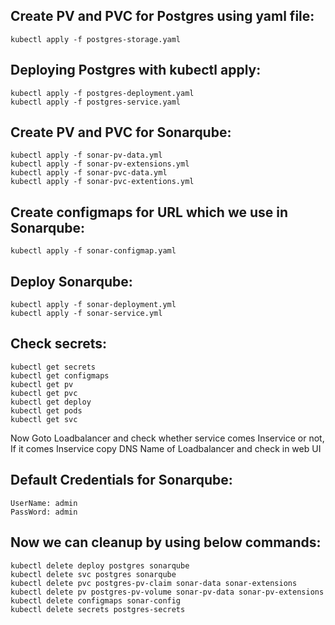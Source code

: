 
Create PV and PVC for Postgres using yaml file:
-----
    kubectl apply -f postgres-storage.yaml

Deploying Postgres with kubectl apply:
-----------
    kubectl apply -f postgres-deployment.yaml
    kubectl apply -f postgres-service.yaml

Create PV and PVC for Sonarqube:
-------------
    kubectl apply -f sonar-pv-data.yml
    kubectl apply -f sonar-pv-extensions.yml
    kubectl apply -f sonar-pvc-data.yml
    kubectl apply -f sonar-pvc-extentions.yml
Create configmaps for URL which we use in Sonarqube:
-------
    kubectl apply -f sonar-configmap.yaml
Deploy Sonarqube:
-------------
    kubectl apply -f sonar-deployment.yml
    kubectl apply -f sonar-service.yml
Check secrets:
-------
    kubectl get secrets
    kubectl get configmaps
    kubectl get pv
    kubectl get pvc
    kubectl get deploy
    kubectl get pods
    kubectl get svc
    
Now Goto Loadbalancer and check whether service comes Inservice or not, If it comes Inservice copy DNS Name of Loadbalancer and check in web UI

Default Credentials for Sonarqube:
-------
    UserName: admin
    PassWord: admin
    
Now we can cleanup by using below commands:
--------
    kubectl delete deploy postgres sonarqube
    kubectl delete svc postgres sonarqube
    kubectl delete pvc postgres-pv-claim sonar-data sonar-extensions
    kubectl delete pv postgres-pv-volume sonar-pv-data sonar-pv-extensions
    kubectl delete configmaps sonar-config
    kubectl delete secrets postgres-secrets
